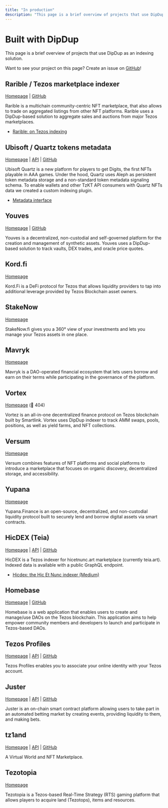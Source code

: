 ```yaml
---
title: "In production"
description: "This page is a brief overview of projects that use DipDup as an indexing solution."
---
```


# Built with DipDup

This page is a brief overview of projects that use DipDup as an indexing solution.

Want to see your project on this page? Create an issue on [GitHub](https://github.com/dipdup-io/dipdup/issues)!

## Rarible / Tezos marketplace indexer

[Homepage](https://rarible.com/) | [GitHub](https://github.com/rarible/tezos-marketplace-indexer)

Rarible is a multichain community-centric NFT marketplace, that also allows to trade on aggregated listings from other NFT platforms. Rarible uses a DipDup-based solution to aggregate sales and auctions from major Tezos marketplaces.

* [Rarible: on Tezos indexing](https://rarible.com/blog/tezos-post-mortem)

## Ubisoft / Quartz tokens metadata

[Homepage](https://quartz.ubisoft.com/) | [API](https://quartz.dipdup.net/v1/graphql) | [GitHub](https://github.com/dipdup-io/quartz-metadata)

Ubisoft Quartz is a new platform for players to get Digits, the first NFTs playable in AAA games. Under the hood, Quartz uses Aleph as persistent token metadata storage and a non-standard token metadata signaling schema. To enable wallets and other TzKT API consumers with Quartz NFTs data we created a custom indexing plugin.

* [Metadata interface](../5.advanced/11.metadata-interface.md)

## Youves

[Homepage](https://app.youves.com/) | [GitHub](https://github.com/youves-com/youves-indexer)

Youves is a decentralized, non-custodial and self-governed platform for the creation and management of synthetic assets. Youves uses a DipDup-based solution to track vaults, DEX trades, and oracle price quotes.

## Kord.fi

[Homepage](https://kord.fi/)

Kord.Fi is a DeFi protocol for Tezos that allows liquidity providers to tap into additional leverage provided by Tezos Blockchain asset owners.

## StakeNow

[Homepage](https://stakenow.fi/)

StakeNow.fi gives you a 360° view of your investments and lets you manage your Tezos assets in one place.

## Mavryk

[Homepage](https://mavryk.finance/)

Mavryk is a DAO-operated financial ecosystem that lets users borrow and earn on their terms while participating in the governance of the platform.

## Vortex

[Homepage](https://app.vortex.network/) (🔴 404)

Vortez is an all-in-one decentralized finance protocol on Tezos blockchain built by Smartlink. Vortex uses DipDup indexer to track AMM swaps, pools, positions, as well as yield farms, and NFT collections.

## Versum

[Homepage](https://versum.xyz/)

Versum combines features of NFT platforms and social platforms to introduce a marketplace that focuses on organic discovery, decentralized storage, and accessibility.

## Yupana

[Homepage](https://yupana.finance/)

Yupana.Finance is an open-source, decentralized, and non-custodial liquidity protocol built to securely lend and borrow digital assets via smart contracts.

## HicDEX (Teia)

[Homepage](https://hicdex.com/) | [API](https://api.hicdex.com/graphiql/) | [GitHub](https://github.com/hicdex/hicdex)

HicDEX is a Tezos indexer for hicetnunc.art marketplace (currently teia.art). Indexed data is available with a public GraphQL endpoint.

* [Hicdex: the Hic Et Nunc indexer (Medium)](https://leonnicholls.medium.com/hicdex-the-hic-et-nunc-indexer-bd45f27a228f)

## Homebase

[Homepage](https://tezos-homebase.io/) | [GitHub](https://github.com/dOrgTech/homebase-app)

Homebase is a web application that enables users to create and manage/use DAOs on the Tezos blockchain. This application aims to help empower community members and developers to launch and participate in Tezos-based DAOs.

## Tezos Profiles

[Homepage](https://tzprofiles.com/) | [API](https://dipdup.net/sandbox.html?service=tzprofiles) | [GitHub](https://github.com/spruceid/tzprofiles)

Tezos Profiles enables you to associate your online identity with your Tezos account.

## Juster

[Homepage](https://app.juster.fi) | [API](https://dipdup.net/sandbox.html?service=juster) | [GitHub](https://github.com/juster-finance/juster-dipdup)

Juster is an on-chain smart contract platform allowing users to take part in an automated betting market by creating events, providing liquidity to them, and making bets.

## tz1and

[Homepage](https://www.tz1and.com/) | [API](https://indexer.tz1and.com/v1/graphql) | [GitHub](https://github.com/tz1and/tezland-indexer)

A Virtual World and NFT Marketplace.

## Tezotopia

[Homepage](https://tezotopia.com/)

Tezotopia is a Tezos-based Real-Time Strategy (RTS) gaming platform that allows players to acquire land (Tezotops), items and resources.
